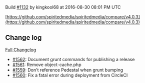 Build [#1132](https://circleci.com/gh/spiritedmedia/spiritedmedia/1132) by kingkool68 at 2016-08-30 08:01 PM UTC

[https://github.com/spiritedmedia/spiritedmedia/compare/v4.0.3](https://github.com/spiritedmedia/spiritedmedia/compare/v4.0.3)
## Change log
[Full Changelog](https://github.com/spiritedmedia/spiritedmedia/compare/v4.0.2...v4.0.3)

 - [#1562](https://github.com/spiritedmedia/spiritedmedia/pull/1562): Document grunt commands for publishing a release
 - [#1561](https://github.com/spiritedmedia/spiritedmedia/pull/1561): Remove object-cache.php
 - [#1559](https://github.com/spiritedmedia/spiritedmedia/pull/1559): Don't reference Pedestal when grunt bumping
 - [#1560](https://github.com/spiritedmedia/spiritedmedia/pull/1560): Fix a fatal error during deployment from CircleCI
